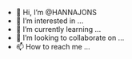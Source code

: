 - 👋 Hi, I’m @HANNAJONS
- 👀 I’m interested in ...
- 🌱 I’m currently learning ...
- 💞️ I’m looking to collaborate on ...
- 📫 How to reach me ...

<!---
HANNAJONS/HANNAJONS is a ✨ special ✨ repository because its `README.md` (this file) appears on your GitHub profile.
You can click the Preview link to take a look at your changes.
--->
